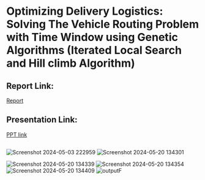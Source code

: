 # Optimizing Delivery Logistics: Solving The Vehicle Routing Problem with Time Window using Genetic Algorithms (Iterated Local Search and Hill climb Algorithm)
<p align="center">
</p>


## Report Link:
  <a href="https://drive.google.com/file/d/1eRe7oS5bTRA5sS3KtWjYHRlVnTVoyjUU/view?usp=sharing">Report</a>
  
## Presentation Link:
  <a href="https://docs.google.com/presentation/d/1K6Tl1qzXE2IW-TNNJ-J2WVf0kSx6Cg2G/edit?usp=sharing&ouid=114467276516412555543&rtpof=true&sd=true"> PPT link</a>


##
![Screenshot 2024-05-03 222959](https://github.com/NishuSharma18/VRPTW/assets/93839989/556e438f-14f7-482c-90ec-82f4f192b965)
![Screenshot 2024-05-20 134301](https://github.com/NishuSharma18/VRPTW/assets/93839989/7dca7fed-b1c2-4230-be69-b22e18dc1ddd)

![Screenshot 2024-05-20 134339](https://github.com/NishuSharma18/VRPTW/assets/93839989/8e5a8a3c-1eec-49b3-ad98-b98d15d61ed3)
![Screenshot 2024-05-20 134354](https://github.com/NishuSharma18/VRPTW/assets/93839989/7ecbb924-b46c-49d8-a26c-f03692f36bee)
![Screenshot 2024-05-20 134409](https://github.com/NishuSharma18/VRPTW/assets/93839989/ae01d2ef-c68e-4be9-93ee-1805fd08c4db)
![outputF](https://github.com/NishuSharma18/VRPTW/assets/93839989/6ebd8547-2fc0-4bfb-b000-0fc674d2bbd4)
